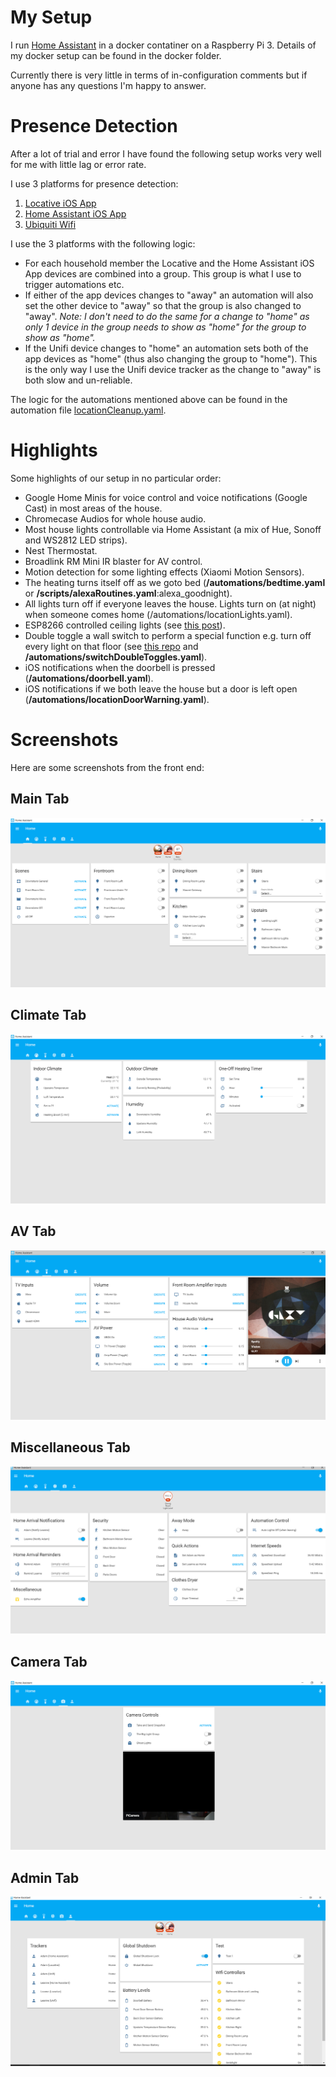 # My Setup
I run [Home Assistant](http://homeassistant.io/) in a docker contatiner on a Raspberry Pi 3. Details of my docker setup can be found in the docker folder.

Currently there is very little in terms of in-configuration comments but if anyone has any questions I'm happy to answer.

# Presence Detection
After a lot of trial and error I have found the following setup works very well for me with little lag or error rate.

I use 3 platforms for presence detection:

1. [Locative iOS App](https://www.home-assistant.io/components/device_tracker.locative/)
2. [Home Assistant iOS App](https://www.home-assistant.io/docs/ecosystem/ios/)
3. [Ubiquiti Wifi](https://www.home-assistant.io/components/device_tracker.unifi/)

I use the 3 platforms with the following logic:

* For each household member the Locative and the Home Assistant iOS App devices are combined into a group. This group is what I use to trigger automations etc.
* If either of the app devices changes to "away" an automation will also set the other device to "away" so that the group is also changed to "away". _Note: I don't need to do the same for a change to "home" as only 1 device in the group needs to show as "home" for the group to show as "home"._
* If the Unifi device changes to "home" an automation sets both of the app devices as "home" (thus also changing the group to "home"). This is the only way I use the Unifi device tracker as the change to "away" is both slow and un-reliable.

The logic for the automations mentioned above can be found in the automation file [locationCleanup.yaml](https://github.com/Dullage/Home-AssistantConfig/blob/master/automations/locationCleanup.yaml).

# Highlights
Some highlights of our setup in no particular order:

* Google Home Minis for voice control and voice notifications (Google Cast) in most areas of the house.
* Chromecase Audios for whole house audio.
* Most house lights controllable via Home Assistant (a mix of Hue, Sonoff and WS2812 LED strips).
* Nest Thermostat.
* Broadlink RM Mini IR blaster for AV control.
* Motion detection for some lighting effects (Xiaomi Motion Sensors).
* The heating turns itself off as we goto bed (**/automations/bedtime.yaml** or **/scripts/alexaRoutines.yaml**:alexa_goodnight).
* All lights turn off if everyone leaves the house. Lights turn on (at night) when someone comes home (/automations/locationLights.yaml).
* ESP8266 controlled ceiling lights (see [this post](https://community.home-assistant.io/t/esp8266-sonoff-controlled-ceiling-lights/24141)).
* Double toggle a wall switch to perform a special function e.g. turn off every light on that floor (see [this repo](https://github.com/Dullage/SwitchedSonoffSimple) and **/automations/switchDoubleToggles.yaml**).
* iOS notifications when the doorbell is pressed (**/automations/doorbell.yaml**).
* iOS notifications if we both leave the house but a door is left open (**/automations/locationDoorWarning.yaml**).

# Screenshots
Here are some screenshots from the front end:

## Main Tab
![Main Tab](docs/main_tab.png)

## Climate Tab
![Climate Tab](docs/climate_tab.png)

## AV Tab
![AV Tab](docs/av_tab.png)

## Miscellaneous Tab
![Miscellaneous Tab](docs/miscellaneous_tab.png)

## Camera Tab
![Camera Tab](docs/camera_tab.png)

## Admin Tab
![Admin Tab](docs/admin_tab.png)

